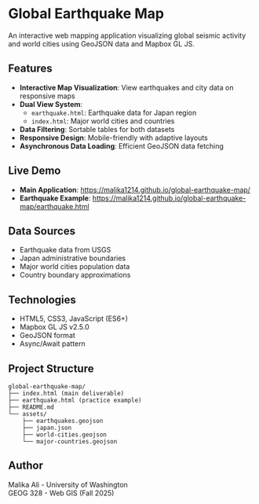 
# Global Earthquake Map

An interactive web mapping application visualizing global seismic activity and world cities using GeoJSON data and Mapbox GL JS.

## Features

- **Interactive Map Visualization**: View earthquakes and city data on responsive maps
- **Dual View System**: 
  - `earthquake.html`: Earthquake data for Japan region
  - `index.html`: Major world cities and countries
- **Data Filtering**: Sortable tables for both datasets
- **Responsive Design**: Mobile-friendly with adaptive layouts
- **Asynchronous Data Loading**: Efficient GeoJSON data fetching

## Live Demo

- **Main Application**: https://malika1214.github.io/global-earthquake-map/
- **Earthquake Example**: https://malika1214.github.io/global-earthquake-map/earthquake.html

## Data Sources

- Earthquake data from USGS
- Japan administrative boundaries
- Major world cities population data
- Country boundary approximations

## Technologies

- HTML5, CSS3, JavaScript (ES6+)
- Mapbox GL JS v2.5.0
- GeoJSON format
- Async/Await pattern

## Project Structure
```
global-earthquake-map/
├── index.html (main deliverable)
├── earthquake.html (practice example)
├── README.md
└── assets/
    ├── earthquakes.geojson
    ├── japan.json
    ├── world-cities.geojson
    └── major-countries.geojson
```

## Author

Malika Ali - University of Washington  
GEOG 328 - Web GIS (Fall 2025)
